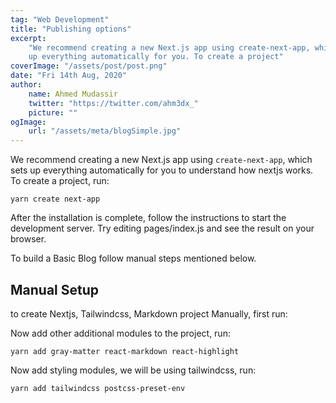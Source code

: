 ```yaml
---
tag: "Web Development"
title: "Publishing options"
excerpt:
    "We recommend creating a new Next.js app using create-next-app, which sets
    up everything automatically for you. To create a project"
coverImage: "/assets/post/post.png"
date: "Fri 14th Aug, 2020"
author:
    name: Ahmed Mudassir
    twitter: "https://twitter.com/ahm3dx_"
    picture: ""
ogImage:
    url: "/assets/meta/blogSimple.jpg"
---
```


We recommend creating a new Next.js app using `create-next-app`, which sets up
everything automatically for you to understand how nextjs works. To create a
project, run:

```shell
yarn create next-app
```

After the installation is complete, follow the instructions to start the
development server. Try editing pages/index.js and see the result on your
browser.

To build a Basic Blog follow manual steps mentioned below.

## Manual Setup

to create Nextjs, Tailwindcss, Markdown project Manually, first run:

Now add other additional modules to the project, run:

```shell
yarn add gray-matter react-markdown react-highlight
```

Now add styling modules, we will be using tailwindcss, run:

```shell
yarn add tailwindcss postcss-preset-env
```
